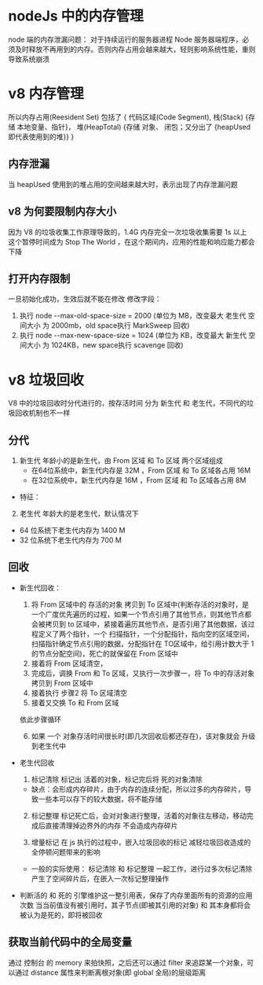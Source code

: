 # nodeJs 中的内存管理
node 端的内存泄漏问题：
  对于持续运行的服务器进程 Node 服务器端程序，必须及时释放不再用到的内存。否则内存占用会越来越大，轻则影响系统性能，重则导致系统崩溃

# v8 内存管理
所以内存占用(Reesident Set) 
包括了
  {
    代码区域(Code Segment),
    栈(Stack) {存储 本地变量、指针}，
    堆(HeapTotal) {存储 对象、 闭包；又分出了 {heapUsed 即代表使用到的堆}}
  }

## 内存泄漏
  当 heapUsed 使用到的堆占用的空间越来越大时，表示出现了内存泄漏问题

## v8 为何要限制内存大小
  因为 V8 的垃圾收集工作原理导致的，1.4G 内存完全一次垃圾收集需要 1s 以上
  这个暂停时间成为 Stop The World ，在这个期间内，应用的性能和响应能力都会下降

## 打开内存限制
一旦初始化成功，生效后就不能在修改
修改字段：
  1. 执行 node --max-old-space-size = 2000 (单位为 MB，改变最大 老生代 空间大小 为 2000mb，old space执行 MarkSweep 回收)
  2. 执行 node --max-new-space-size = 1024 (单位为 KB，改变最大 新生代 空间大小 为 1024KB，new space执行 scavenge 回收)


# v8 垃圾回收
V8 中的垃圾回收时分代进行的，按存活时间 分为 新生代 和 老生代，不同代的垃圾回收机制也不一样

## 分代
1. 新生代
  年龄小的是新生代，由 From 区域 和 To 区域 两个区域组成
    - 在64位系统中，新生代内存是 32M ，From 区域 和 To 区域各占用 16M
    - 在32位系统中，新生代内存是 16M ，From 区域 和 To 区域各占用 8M

  - 特征：

2. 老生代
  年龄大的是老生代，默认情况下
  - 64 位系统下老生代内存为 1400 M
  - 32 位系统下老生代内存为 700 M


## 回收
  - 新生代回收：
    1. 将 From 区域中的 存活的对象 拷贝到 To 区域中(判断存活的对象时，是一个广度优先遍历的过程，如果一个节点引用了其他节点，则其他节点都会被拷贝到 to 区域中，紧接着遍历其他节点，是否引用了其他数据，该过程定义了两个指针，一个 扫描指针，一个分配指针，指向空的区域空间，扫描指针确定节点引用的数据，分配指针在 TO区域中，给引用计数大于 1 的节点分配空间)，死亡的就保留在 From 区域中
    2. 接着将 From 区域清空，
    3. 完成后，调换 From 和 To 区域，又执行一次步骤一，将 To 中的存活对象 拷贝到 From 区域中
    4. 接着执行 步骤2 将 To 区域清空
    5. 接着又交换 To 和 From 区域

    依此步骤循环

    6. 如果 一个 对象存活时间很长时(即几次回收后都还存在)，该对象就会 升级到老生代中


  - 老生代回收
    1. 标记清除
      标记出 活着的对象，标记完后将 死的对象清除
      - 缺点：会形成内存碎片，由于内存的连续分配，所以过多的内存碎片，导致一些本可以存下的较大数据，将不能存储
    
    2. 标记整理
      标记死亡后，会对对象进行整理，活着的对象往左移动，移动完成后直接清理掉边界外的内存
      不会造成内存碎片

    3. 增量标记
      在 js 执行的过程中，嵌入垃圾回收的标记
      减轻垃圾回收造成的全停顿问题带来的影响

    - 一般的实际使用：
      标记清除 和 标记整理 一起工作，进行过多次标记清除产生了空间碎片后，在嵌入一次标记整理操作
      


  - 判断活的 和 死的
    引擎维护这一整引用表，保存了内存里面所有的资源的应用次数
    当当前值没有被引用时，其子节点(即被其引用的对象) 和 其本身都将会被认为是死的，即将被回收

## 获取当前代码中的全局变量
  通过 控制台 的 memory 来拍快照，之后还可以通过 filter 来追踪某一个对象，可以通过 distance 属性来判断离根对象(即 global 全局)的层级距离